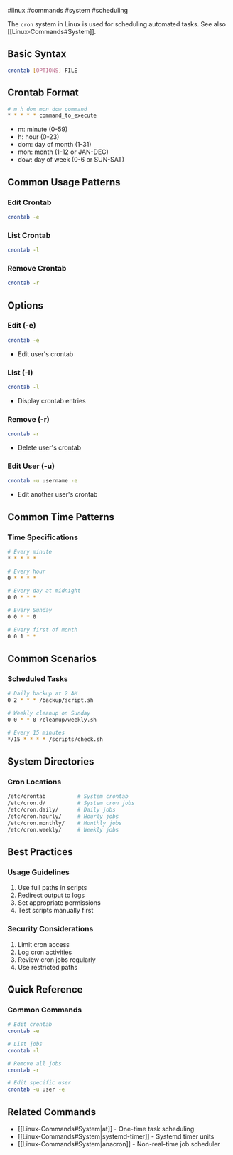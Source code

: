 #linux #commands #system #scheduling

The `cron` system in Linux is used for scheduling automated tasks. See also [[Linux-Commands#System]].

## Basic Syntax
```bash
crontab [OPTIONS] FILE
```

## Crontab Format
```bash
# m h dom mon dow command
* * * * * command_to_execute
```
- m: minute (0-59)
- h: hour (0-23)
- dom: day of month (1-31)
- mon: month (1-12 or JAN-DEC)
- dow: day of week (0-6 or SUN-SAT)

## Common Usage Patterns

### Edit Crontab
```bash
crontab -e
```

### List Crontab
```bash
crontab -l
```

### Remove Crontab
```bash
crontab -r
```

## Options

### Edit (-e)
```bash
crontab -e
```
- Edit user's crontab

### List (-l)
```bash
crontab -l
```
- Display crontab entries

### Remove (-r)
```bash
crontab -r
```
- Delete user's crontab

### Edit User (-u)
```bash
crontab -u username -e
```
- Edit another user's crontab

## Common Time Patterns

### Time Specifications
```bash
# Every minute
* * * * *

# Every hour
0 * * * *

# Every day at midnight
0 0 * * *

# Every Sunday
0 0 * * 0

# Every first of month
0 0 1 * *
```

## Common Scenarios

### Scheduled Tasks
```bash
# Daily backup at 2 AM
0 2 * * * /backup/script.sh

# Weekly cleanup on Sunday
0 0 * * 0 /cleanup/weekly.sh

# Every 15 minutes
*/15 * * * * /scripts/check.sh
```

## System Directories

### Cron Locations
```bash
/etc/crontab          # System crontab
/etc/cron.d/          # System cron jobs
/etc/cron.daily/      # Daily jobs
/etc/cron.hourly/     # Hourly jobs
/etc/cron.monthly/    # Monthly jobs
/etc/cron.weekly/     # Weekly jobs
```

## Best Practices

### Usage Guidelines
1. Use full paths in scripts
2. Redirect output to logs
3. Set appropriate permissions
4. Test scripts manually first

### Security Considerations
1. Limit cron access
2. Log cron activities
3. Review cron jobs regularly
4. Use restricted paths

## Quick Reference

### Common Commands
```bash
# Edit crontab
crontab -e

# List jobs
crontab -l

# Remove all jobs
crontab -r

# Edit specific user
crontab -u user -e
```

## Related Commands
- [[Linux-Commands#System|at]] - One-time task scheduling
- [[Linux-Commands#System|systemd-timer]] - Systemd timer units
- [[Linux-Commands#System|anacron]] - Non-real-time job scheduler